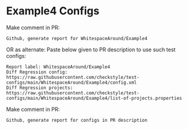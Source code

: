 # Example4 Configs
Make comment in PR:
```
Github, generate report for WhitespaceAround/Example4
```
OR as alternate:
Paste below given to PR description to use such test configs:
```
Report label: WhitespaceAround/Example4
Diff Regression config: https://raw.githubusercontent.com/checkstyle/test-configs/main/WhitespaceAround/Example4/config.xml
Diff Regression projects: https://raw.githubusercontent.com/checkstyle/test-configs/main/WhitespaceAround/Example4/list-of-projects.properties
```
Make comment in PR:
```
Github, generate report for configs in PR description
```
